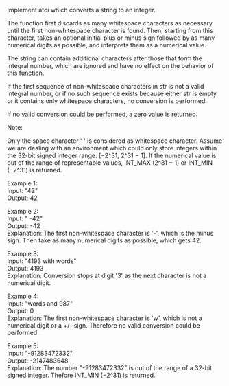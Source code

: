 Implement atoi which converts a string to an integer.

The function first discards as many whitespace characters as necessary until the first non-whitespace character is found. Then, starting from this character, takes an optional initial plus or minus sign followed by as many numerical digits as possible, and interprets them as a numerical value.

The string can contain additional characters after those that form the integral number, which are ignored and have no effect on the behavior of this function.

If the first sequence of non-whitespace characters in str is not a valid integral number, or if no such sequence exists because either str is empty or it contains only whitespace characters, no conversion is performed.

If no valid conversion could be performed, a zero value is returned.

Note:

Only the space character ' ' is considered as whitespace character.
Assume we are dealing with an environment which could only store integers within the 32-bit signed integer range: [−2^31,  2^31 − 1]. If the numerical value is out of the range of representable values, INT_MAX (2^31 − 1) or INT_MIN (−2^31) is returned.

Example 1:  
Input: "42"  
Output: 42  

Example 2:  
Input: "   -42"  
Output: -42  
Explanation: The first non-whitespace character is '-', which is the minus sign. Then take as many numerical digits as possible, which gets 42.
             
Example 3:  
Input: "4193 with words"  
Output: 4193  
Explanation: Conversion stops at digit '3' as the next character is not a numerical digit.

Example 4:  
Input: "words and 987"  
Output: 0  
Explanation: The first non-whitespace character is 'w', which is not a numerical digit or a +/- sign. Therefore no valid conversion could be performed.
             
Example 5:  
Input: "-91283472332"  
Output: -2147483648  
Explanation: The number "-91283472332" is out of the range of a 32-bit signed integer. Thefore INT_MIN (−2^31) is returned.
